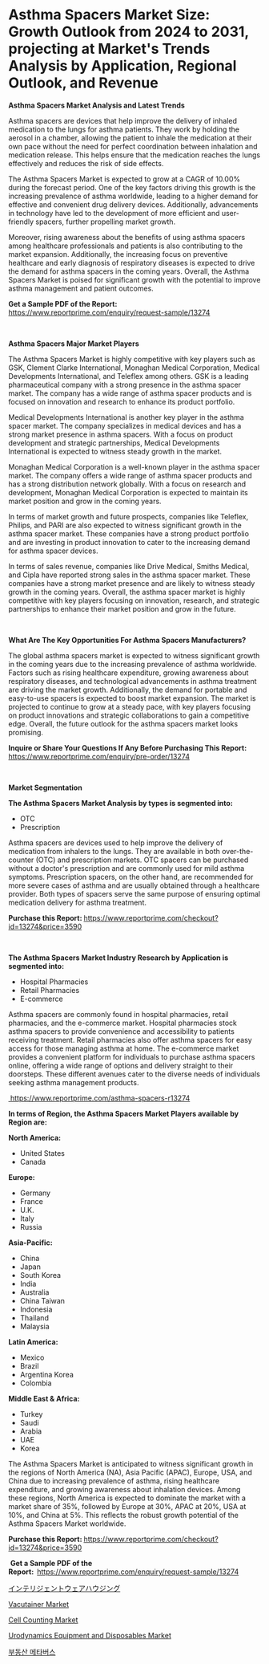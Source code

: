 <p><h1>Asthma Spacers Market Size: Growth Outlook from 2024 to 2031, projecting at Market's Trends Analysis by Application, Regional Outlook, and Revenue</h1></p><p><strong>Asthma Spacers Market Analysis and Latest Trends</strong></p>
<p><p>Asthma spacers are devices that help improve the delivery of inhaled medication to the lungs for asthma patients. They work by holding the aerosol in a chamber, allowing the patient to inhale the medication at their own pace without the need for perfect coordination between inhalation and medication release. This helps ensure that the medication reaches the lungs effectively and reduces the risk of side effects.</p><p>The Asthma Spacers Market is expected to grow at a CAGR of 10.00% during the forecast period. One of the key factors driving this growth is the increasing prevalence of asthma worldwide, leading to a higher demand for effective and convenient drug delivery devices. Additionally, advancements in technology have led to the development of more efficient and user-friendly spacers, further propelling market growth.</p><p>Moreover, rising awareness about the benefits of using asthma spacers among healthcare professionals and patients is also contributing to the market expansion. Additionally, the increasing focus on preventive healthcare and early diagnosis of respiratory diseases is expected to drive the demand for asthma spacers in the coming years. Overall, the Asthma Spacers Market is poised for significant growth with the potential to improve asthma management and patient outcomes.</p></p>
<p><strong>Get a Sample PDF of the Report:&nbsp;</strong> <a href="https://www.reportprime.com/enquiry/request-sample/13274">https://www.reportprime.com/enquiry/request-sample/13274</a></p>
<p>&nbsp;</p>
<p><strong>Asthma Spacers Major Market Players</strong></p>
<p><p>The Asthma Spacers Market is highly competitive with key players such as GSK, Clement Clarke International, Monaghan Medical Corporation, Medical Developments International, and Teleflex among others. GSK is a leading pharmaceutical company with a strong presence in the asthma spacer market. The company has a wide range of asthma spacer products and is focused on innovation and research to enhance its product portfolio.</p><p>Medical Developments International is another key player in the asthma spacer market. The company specializes in medical devices and has a strong market presence in asthma spacers. With a focus on product development and strategic partnerships, Medical Developments International is expected to witness steady growth in the market.</p><p>Monaghan Medical Corporation is a well-known player in the asthma spacer market. The company offers a wide range of asthma spacer products and has a strong distribution network globally. With a focus on research and development, Monaghan Medical Corporation is expected to maintain its market position and grow in the coming years.</p><p>In terms of market growth and future prospects, companies like Teleflex, Philips, and PARI are also expected to witness significant growth in the asthma spacer market. These companies have a strong product portfolio and are investing in product innovation to cater to the increasing demand for asthma spacer devices.</p><p>In terms of sales revenue, companies like Drive Medical, Smiths Medical, and Cipla have reported strong sales in the asthma spacer market. These companies have a strong market presence and are likely to witness steady growth in the coming years. Overall, the asthma spacer market is highly competitive with key players focusing on innovation, research, and strategic partnerships to enhance their market position and grow in the future.</p></p>
<p>&nbsp;</p>
<p><strong>What Are The Key Opportunities For Asthma Spacers Manufacturers?</strong></p>
<p><p>The global asthma spacers market is expected to witness significant growth in the coming years due to the increasing prevalence of asthma worldwide. Factors such as rising healthcare expenditure, growing awareness about respiratory diseases, and technological advancements in asthma treatment are driving the market growth. Additionally, the demand for portable and easy-to-use spacers is expected to boost market expansion. The market is projected to continue to grow at a steady pace, with key players focusing on product innovations and strategic collaborations to gain a competitive edge. Overall, the future outlook for the asthma spacers market looks promising.</p></p>
<p><strong>Inquire or Share Your Questions If Any Before Purchasing This Report:</strong> <a href="https://www.reportprime.com/enquiry/pre-order/13274">https://www.reportprime.com/enquiry/pre-order/13274</a></p>
<p>&nbsp;</p>
<p><strong>Market Segmentation</strong></p>
<p><strong>The Asthma Spacers Market Analysis by types is segmented into:</strong></p>
<p><ul><li>OTC</li><li>Prescription</li></ul></p>
<p><p>Asthma spacers are devices used to help improve the delivery of medication from inhalers to the lungs. They are available in both over-the-counter (OTC) and prescription markets. OTC spacers can be purchased without a doctor's prescription and are commonly used for mild asthma symptoms. Prescription spacers, on the other hand, are recommended for more severe cases of asthma and are usually obtained through a healthcare provider. Both types of spacers serve the same purpose of ensuring optimal medication delivery for asthma treatment.</p></p>
<p><strong>Purchase this Report:&nbsp;</strong><a href="https://www.reportprime.com/checkout?id=13274&price=3590">https://www.reportprime.com/checkout?id=13274&price=3590</a></p>
<p>&nbsp;</p>
<p><strong>The Asthma Spacers Market Industry Research by Application is segmented into:</strong></p>
<p><ul><li>Hospital Pharmacies</li><li>Retail Pharmacies</li><li>E-commerce</li></ul></p>
<p><p>Asthma spacers are commonly found in hospital pharmacies, retail pharmacies, and the e-commerce market. Hospital pharmacies stock asthma spacers to provide convenience and accessibility to patients receiving treatment. Retail pharmacies also offer asthma spacers for easy access for those managing asthma at home. The e-commerce market provides a convenient platform for individuals to purchase asthma spacers online, offering a wide range of options and delivery straight to their doorsteps. These different avenues cater to the diverse needs of individuals seeking asthma management products.</p></p>
<p><a href="https://www.reportprime.com/asthma-spacers-r13274">&nbsp;https://www.reportprime.com/asthma-spacers-r13274</a></p>
<p><strong>In terms of Region, the Asthma Spacers Market Players available by Region are:</strong></p>
<p>
    <p> <strong> North America: </strong>
        <ul>
            <li>United States</li>
            <li>Canada</li>
        </ul>
        </p> 
    <p> <strong> Europe: </strong>
        <ul>
            <li>Germany</li>
            <li>France</li>
            <li>U.K.</li>
            <li>Italy</li>
            <li>Russia</li>
        </ul>
        </p> 
    <p> <strong> Asia-Pacific: </strong>
        <ul>
            <li>China</li>
            <li>Japan</li>
            <li>South Korea</li>
            <li>India</li>
            <li>Australia</li>
            <li>China Taiwan</li>
            <li>Indonesia</li>
            <li>Thailand</li>
            <li>Malaysia</li>
        </ul>
        </p> 
    <p> <strong> Latin America: </strong>
        <ul>
            <li>Mexico</li>
            <li>Brazil</li>
            <li>Argentina Korea</li>
            <li>Colombia</li>
        </ul>
        </p> 
    <p> <strong> Middle East & Africa: </strong>
        <ul>
            <li>Turkey</li>
            <li>Saudi</li>
            <li>Arabia</li>
            <li>UAE</li>
            <li>Korea</li>
        </ul>
    </p>
    </p>
<p><p>The Asthma Spacers Market is anticipated to witness significant growth in the regions of North America (NA), Asia Pacific (APAC), Europe, USA, and China due to increasing prevalence of asthma, rising healthcare expenditure, and growing awareness about inhalation devices. Among these regions, North America is expected to dominate the market with a market share of 35%, followed by Europe at 30%, APAC at 20%, USA at 10%, and China at 5%. This reflects the robust growth potential of the Asthma Spacers Market worldwide.</p></p>
<p><strong>Purchase this Report: </strong><a href="https://www.reportprime.com/checkout?id=13274&price=3590">https://www.reportprime.com/checkout?id=13274&price=3590</a></p>
<p>&nbsp;<strong>Get a Sample PDF of the Report:&nbsp;&nbsp;</strong><a href="https://www.reportprime.com/enquiry/request-sample/13274">https://www.reportprime.com/enquiry/request-sample/13274</a></p>
<p><strong></strong></p>
<p><p><a href="https://github.com/MacyOrn/Market-Research-Report-List-1/blob/main/176238476769.md">インテリジェントウェアハウジング</a></p><p><a href="https://issuu.com/reportprime-2/docs/vacutainer-market-size-2030.pptx">Vacutainer Market</a></p><p><a href="https://github.com/Alonsoolds3wq1d81czn8rbol/Market-Research-Report-List-2/blob/main/cell-counting-market.md">Cell Counting Market</a></p><p><a href="https://github.com/yemakinde/Market-Research-Report-List-2/blob/main/urodynamics-equipment-and-disposables-market.md">Urodynamics Equipment and Disposables Market</a></p><p><a href="https://github.com/TitusBoyer1/Market-Research-Report-List-1/blob/main/724815072616.md">부동산 메타버스</a></p></p>